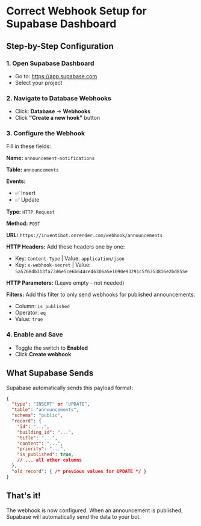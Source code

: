 # Correct Webhook Setup for Supabase Dashboard

## Step-by-Step Configuration

### 1. Open Supabase Dashboard
- Go to: https://app.supabase.com
- Select your project

### 2. Navigate to Database Webhooks
- Click: **Database** → **Webhooks**
- Click **"Create a new hook"** button

### 3. Configure the Webhook

Fill in these fields:

**Name:** `announcement-notifications`

**Table:** `announcements`

**Events:** 
- ✅ Insert
- ✅ Update

**Type:** `HTTP Request`

**Method:** `POST`

**URL:** `https://inventibot.onrender.com/webhook/announcements`

**HTTP Headers:**
Add these headers one by one:
- Key: `Content-Type` | Value: `application/json`
- Key: `x-webhook-secret` | Value: `5a5768db313fa73d6e5ce6b644ce46306a5e1090e93291c5f6353816e2bd855e`

**HTTP Parameters:** (Leave empty - not needed)

**Filters:** 
Add this filter to only send webhooks for published announcements:
- Column: `is_published`
- Operator: `eq`
- Value: `true`

### 4. Enable and Save
- Toggle the switch to **Enabled**
- Click **Create webhook**

## What Supabase Sends

Supabase automatically sends this payload format:
```json
{
  "type": "INSERT" or "UPDATE",
  "table": "announcements",
  "schema": "public",
  "record": {
    "id": "...",
    "building_id": "...",
    "title": "...",
    "content": "...",
    "priority": "...",
    "is_published": true,
    // ... all other columns
  },
  "old_record": { /* previous values for UPDATE */ }
}
```

## That's it!

The webhook is now configured. When an announcement is published, Supabase will automatically send the data to your bot.